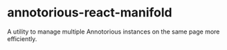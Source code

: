 # annotorious-react-manifold
A utility to manage multiple Annotorious instances on the same page more efficiently.
